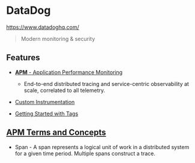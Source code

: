 # DataDog

<https://www.datadoghq.com/>

> Modern monitoring & security

## Features

* [**APM** - Application Performance Monitoring](https://www.datadoghq.com/product/apm/)

  * End-to-end distributed tracing and service-centric observability at scale, correlated to all telemetry.

* [Custom Instrumentation](https://docs.datadoghq.com/tracing/trace_collection/custom_instrumentation/?tab=java)
* [Getting Started with Tags](https://docs.datadoghq.com/getting_started/tagging/#overview)


## [APM Terms and Concepts](https://docs.datadoghq.com/tracing/glossary/#spans)

* Span - A span represents a logical unit of work in a distributed system for a given time period. Multiple spans construct a trace.

